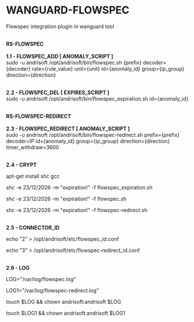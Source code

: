 # WANGUARD-FLOWSPEC
Flowspec integration plugin in wanguard tool

<br><b>RS-FLOWSPEC</b></br>
<br><b>1.1 - FLOWSPEC_ADD [ ANOMALY_SCRIPT ]</b></br>
sudo -u andrisoft /opt/andrisoft/bin/flowspec.sh {prefix} decoder={decoder} rate={rule_value} unit={unit} id={anomaly_id} group={ip_group} direction={direction}

<br><b>2.2 - FLOWSPEC_DEL [ EXPIRES_SCRIPT ]</b></br>
sudo -u andrisoft /opt/andrisoft/bin/flowspec_expiration.sh id={anomaly_id}

<br><b>RS-FLOWSPEC-REDIRECT</b></br>
<br><b>2.3 - FLOWSPEC_REDIRECT [ ANOMALY_SCRIPT ]</b></br>
sudo -u andrisoft /opt/andrisoft/bin/flowspec-redirect.sh prefix={prefix} decoder=IP id={anomaly_id} group={ip_group} direction={direction} timer_withdraw=3600 

<br><b>2.4 - CRYPT </b></br>
<p>apt-get install shc gcc</p>
<p>shc -e 23/12/2026 -m "expiration!" -f flowspec_expiration.sh</p>
<p>shc -e 23/12/2026 -m "expiration!" -f flowspec.sh</p>
<p>shc -e 23/12/2026 -m "expiration!" -f flowspec-redirect.sh</p>

<br><b>2.5 - CONNECTOR_ID </b></br>
<p>echo "2" > /opt/andrisoft/etc/flowspec_id.conf</p>
<p>echo "3" > /opt/andrisoft/etc/flowspec-redirect_id.conf</p>

<br><b>2.6 - LOG </b></br>
<p>LOG="/var/log/flowspec.log"</p>
<p>LOG1="/var/log/flowspec-redirect.log"</p>
<p>touch $LOG && chown andrisoft:andrisoft $LOG</p>
<p>touch $LOG1 && chown andrisoft:andrisoft $LOG1</p>
